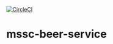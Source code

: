 [![CircleCI](https://circleci.com/gh/ahamedshaik16/mssc-beer-service/tree/main.svg?style=svg)](https://circleci.com/gh/ahamedshaik16/mssc-beer-service/tree/main)
# mssc-beer-service